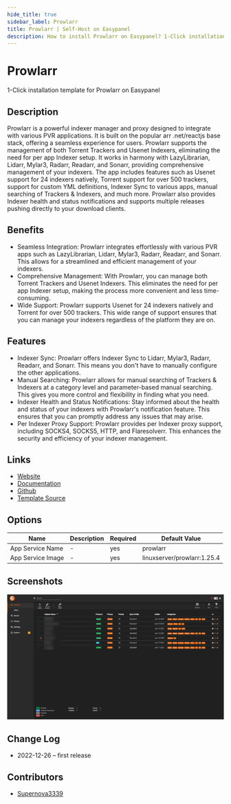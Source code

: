 ```yaml
---
hide_title: true
sidebar_label: Prowlarr
title: Prowlarr | Self-Host on Easypanel
description: How to install Prowlarr on Easypanel? 1-Click installation template for Prowlarr on Easypanel
---
```


<!-- generated -->

# Prowlarr

1-Click installation template for Prowlarr on Easypanel

## Description

Prowlarr is a powerful indexer manager and proxy designed to integrate with various PVR applications. It is built on the popular arr .net/reactjs base stack, offering a seamless experience for users. Prowlarr supports the management of both Torrent Trackers and Usenet Indexers, eliminating the need for per app Indexer setup. It works in harmony with LazyLibrarian, Lidarr, Mylar3, Radarr, Readarr, and Sonarr, providing comprehensive management of your indexers. The app includes features such as Usenet support for 24 indexers natively, Torrent support for over 500 trackers, support for custom YML definitions, Indexer Sync to various apps, manual searching of Trackers &amp; Indexers, and much more. Prowlarr also provides Indexer health and status notifications and supports multiple releases pushing directly to your download clients.

## Benefits

- Seamless Integration: Prowlarr integrates effortlessly with various PVR apps such as LazyLibrarian, Lidarr, Mylar3, Radarr, Readarr, and Sonarr. This allows for a streamlined and efficient management of your indexers.
- Comprehensive Management: With Prowlarr, you can manage both Torrent Trackers and Usenet Indexers. This eliminates the need for per app Indexer setup, making the process more convenient and less time-consuming.
- Wide Support: Prowlarr supports Usenet for 24 indexers natively and Torrent for over 500 trackers. This wide range of support ensures that you can manage your indexers regardless of the platform they are on.

## Features

- Indexer Sync: Prowlarr offers Indexer Sync to Lidarr, Mylar3, Radarr, Readarr, and Sonarr. This means you don't have to manually configure the other applications.
- Manual Searching: Prowlarr allows for manual searching of Trackers & Indexers at a category level and parameter-based manual searching. This gives you more control and flexibility in finding what you need.
- Indexer Health and Status Notifications: Stay informed about the health and status of your indexers with Prowlarr's notification feature. This ensures that you can promptly address any issues that may arise.
- Per Indexer Proxy Support: Prowlarr provides per Indexer proxy support, including SOCKS4, SOCKS5, HTTP, and Flaresolverr. This enhances the security and efficiency of your indexer management.

## Links

- [Website](https://prowlarr.com/)
- [Documentation](https://wiki.servarr.com/prowlarr)
- [Github](https://github.com/Prowlarr/Prowlarr/)
- [Template Source](https://github.com/easypanel-io/templates/tree/main/templates/prowlarr)

## Options

Name | Description | Required | Default Value
-|-|-|-
App Service Name | - | yes | prowlarr
App Service Image | - | yes | linuxserver/prowlarr:1.25.4

## Screenshots

![Prowlarr Screenshot](./assets/screenshot.png)

## Change Log

- 2022-12-26 – first release

## Contributors

- [Supernova3339](https://github.com/Supernova3339)
